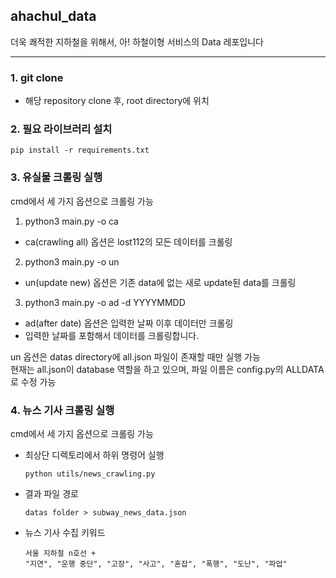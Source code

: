 ## ahachul_data
더욱 쾌적한 지하철을 위해서, 아! 하철이형 서비스의 Data 레포입니다
***
### 1. git clone
- 해당 repository clone 후, root directory에 위치

### 2. 필요 라이브러리 설치
```
pip install -r requirements.txt
```
### 3. 유실물 크롤링 실행
cmd에서 세 가지 옵션으로 크롤링 가능
1. python3 main.py -o ca
- ca(crawling all) 옵션은 lost112의 모든 데이터를 크롤링
2. python3 main.py -o un
- un(update new) 옵션은 기존 data에 없는 새로 update된 data를 크롤링
3. python3 main.py -o ad -d YYYYMMDD
- ad(after date) 옵션은 입력한 날짜 이후 데이터만 크롤링
- 입력한 날짜를 포함해서 데이터를 크롤링합니다.

un 옵션은 datas directory에 all.json 파일이 존재할 때만 실행 가능<br>
현재는 all.json이 database 역할을 하고 있으며, 파일 이름은 config.py의 ALLDATA로 수정 가능

### 4. 뉴스 기사 크롤링 실행
cmd에서 세 가지 옵션으로 크롤링 가능
- 최상단 디렉토리에서 하위 명령어 실행
    ```
    python utils/news_crawling.py
    ```
- 결과 파일 경로
    ```
    datas folder > subway_news_data.json
    ```
- 뉴스 기사 수집 키워드
    ```
  서울 지하철 n호선 +
  "지연", "운행 중단", "고장", "사고", "혼잡", "폭행", "도난", "파업"
  ```